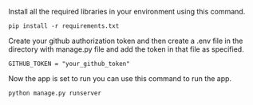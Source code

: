Install all the required libraries in your environment using this command.  

```pip install -r requirements.txt```

Create your github authorization token and then create a .env file in the directory with manage.py file
and add the token in that file as specified.  

```GITHUB_TOKEN = "your_github_token"```

Now the app is set to run you can use this command to run the app.  

```python manage.py runserver```